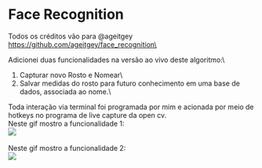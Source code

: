 # Face Recognition
Todos os créditos vão para @ageitgey\
https://github.com/ageitgey/face_recognition\

Adicionei duas funcionalidades na versão ao vivo deste algoritmo:\
1. Capturar novo Rosto e Nomear\
2. Salvar medidas do rosto para futuro conhecimento em uma base de dados, associada ao nome.\

Toda interação via terminal foi programada por mim e acionada por meio de hotkeys no programa de live capture da open cv.\
Neste gif mostro a funcionalidade 1:\
![](https://github.com/perinm/face_recognition/blob/new_branch/gifs_lucas/Adicionar_e_Consulta_rostos.gif)\
\
Neste gif mostro a funcionalidade 2:\
![](https://github.com/perinm/face_recognition/blob/new_branch/gifs_lucas/Salvando_rostos.gif)
